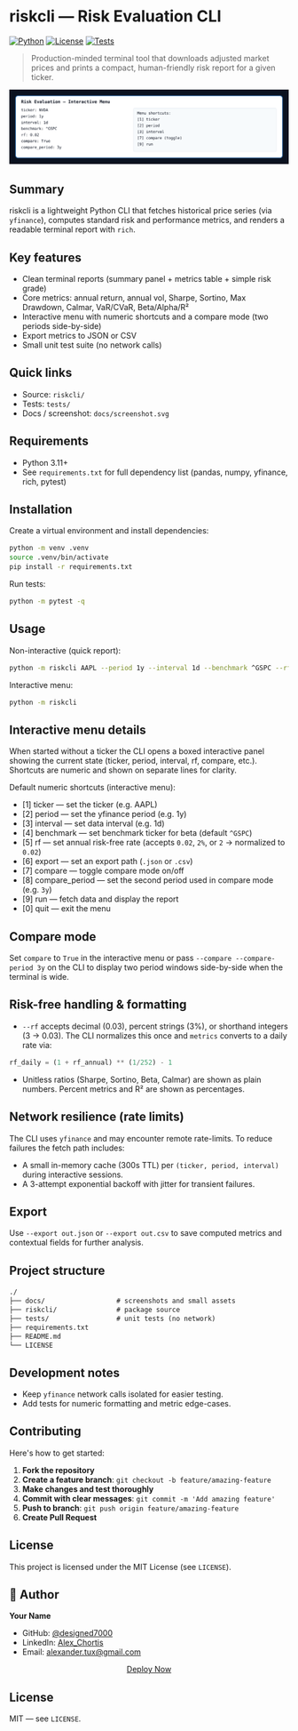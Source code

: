 # riskcli — Risk Evaluation CLI

[![Python](https://img.shields.io/badge/Python-3.11%2B-blue?style=flat-square&logo=python)](https://www.python.org/)
[![License](https://img.shields.io/badge/License-MIT-green?style=flat-square)](LICENSE)
[![Tests](https://img.shields.io/badge/tests-pytest-orange?style=flat-square)](#)

> Production-minded terminal tool that downloads adjusted market prices and prints a compact, human-friendly risk report for a given ticker.

<p align="center">
	<img src="docs/screenshot.svg" alt="riskcli interactive" width="640"/>
</p>

Summary
-------

riskcli is a lightweight Python CLI that fetches historical price series (via `yfinance`), computes standard risk and performance metrics, and renders a readable terminal report with `rich`.

Key features
------------
- Clean terminal reports (summary panel + metrics table + simple risk grade)
- Core metrics: annual return, annual vol, Sharpe, Sortino, Max Drawdown, Calmar, VaR/CVaR, Beta/Alpha/R²
- Interactive menu with numeric shortcuts and a compare mode (two periods side-by-side)
- Export metrics to JSON or CSV
- Small unit test suite (no network calls)

Quick links
-----------
- Source: `riskcli/`
- Tests: `tests/`
- Docs / screenshot: `docs/screenshot.svg`

Requirements
------------
- Python 3.11+
- See `requirements.txt` for full dependency list (pandas, numpy, yfinance, rich, pytest)

Installation
------------
Create a virtual environment and install dependencies:

```bash
python -m venv .venv
source .venv/bin/activate
pip install -r requirements.txt
```

Run tests:

```bash
python -m pytest -q
```

Usage
-----
Non-interactive (quick report):

```bash
python -m riskcli AAPL --period 1y --interval 1d --benchmark ^GSPC --rf 0.02
```

Interactive menu:

```bash
python -m riskcli
```

Interactive menu details
------------------------
When started without a ticker the CLI opens a boxed interactive panel showing the current state (ticker, period, interval, rf, compare, etc.). Shortcuts are numeric and shown on separate lines for clarity.

Default numeric shortcuts (interactive menu):

- [1] ticker — set the ticker (e.g. AAPL)
- [2] period — set the yfinance period (e.g. 1y)
- [3] interval — set data interval (e.g. 1d)
- [4] benchmark — set benchmark ticker for beta (default `^GSPC`)
- [5] rf — set annual risk-free rate (accepts `0.02`, `2%`, or `2` → normalized to `0.02`)
- [6] export — set an export path (`.json` or `.csv`)
- [7] compare — toggle compare mode on/off
- [8] compare_period — set the second period used in compare mode (e.g. `3y`)
- [9] run — fetch data and display the report
- [0] quit — exit the menu

Compare mode
------------
Set `compare` to `True` in the interactive menu or pass `--compare --compare-period 3y` on the CLI to display two period windows side-by-side when the terminal is wide.

Risk-free handling & formatting
--------------------------------
- `--rf` accepts decimal (0.03), percent strings (3%), or shorthand integers (3 -> 0.03). The CLI normalizes this once and `metrics` converts to a daily rate via:

```py
rf_daily = (1 + rf_annual) ** (1/252) - 1
```

- Unitless ratios (Sharpe, Sortino, Beta, Calmar) are shown as plain numbers. Percent metrics and R² are shown as percentages.

Network resilience (rate limits)
-------------------------------
The CLI uses `yfinance` and may encounter remote rate-limits. To reduce failures the fetch path includes:

- A small in-memory cache (300s TTL) per `(ticker, period, interval)` during interactive sessions.
- A 3-attempt exponential backoff with jitter for transient failures.


Export
------
Use `--export out.json` or `--export out.csv` to save computed metrics and contextual fields for further analysis.

Project structure
-----------------
```
./
├── docs/                  # screenshots and small assets
├── riskcli/               # package source
├── tests/                 # unit tests (no network)
├── requirements.txt
├── README.md
└── LICENSE
```

Development notes
-----------------
- Keep `yfinance` network calls isolated for easier testing.
- Add tests for numeric formatting and metric edge-cases.



## Contributing

Here's how to get started:

1. **Fork the repository**
2. **Create a feature branch**: `git checkout -b feature/amazing-feature`
3. **Make changes and test thoroughly**
4. **Commit with clear messages**: `git commit -m 'Add amazing feature'`
5. **Push to branch**: `git push origin feature/amazing-feature`
6. **Create Pull Request**

License
-------
This project is licensed under the MIT License (see `LICENSE`).

## 👤 Author

**Your Name**
- GitHub: [@designed7000](https://github.com/designed7000)
- LinkedIn: [Alex_Chortis](https://www.linkedin.com/in/alexandros-c-225804103/)
- Email: alexander.tux@gmail.com



<div align="center">

[Deploy Now](aws-deployment/) 

</div>


License
-------
MIT — see `LICENSE`.